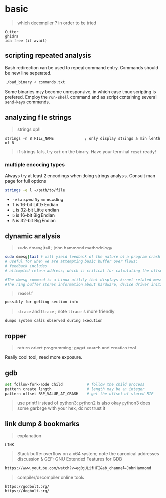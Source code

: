 # basic

> which decompiler ?  in order to be tried
```
Cutter
ghidra
ida free (if avail)
```

## scripting repeated analysis

Bash redirection can be used to repeat command entry. Commands should be new line seperated. 

```bash
./bad_binary < commands.txt
```

Some binaries may become unresponsive, in which case tmux scripting is prefered. Employ the `run-shell` command and as script containing several `send-keys` commands. 

## analyzing file strings

> strings op!!!
```
strings -n 8 FILE_NAME  			; only display strings a min lenth of 8
```

> if strings fails, try `cat` on the binary. Have your terminal `reset` ready!

### multiple encoding types

Always try at least 2 encodings when doing strings analysis. Consult man page for full options

```bash
strings -e l ~/path/to/file
```

- `-e` to specifiy an ecoding
- `l` is 16-bit Little Endian
- `L` is 32-bit Little endian
- `b` is 16-bit Big Endian
- `B` is 32-bit Big Endian


## dynamic analysis

> sudo dmesg|tail ; john hammond methodology
```sh
sudo dmesg|tail # will yield feedback of the nature of a program crash
# useful for when we are attempting basic buffer over flows;
# feedback includes
# attempted return address; which is critical for calculating the offset required for the first return in ROP chain

#The dmesg command is a Linux utility that displays kernel-related messages retrieved from the kernel ring buffer. 
#The ring buffer stores information about hardware, device driver initialization, and messages from kernel modules that take place during system startup.
```

> `readelf`
```cmd
possibly for getting section info
```

> `strace` and `ltrace` ; note `ltrace` is more friendly
```cmd
dumps system calls observed during execution
```

## ropper

> return orient programming; gaget search and creation tool

Really cool tool, need more exposure.


## gdb

```sh
set follow-fork-mode child           # follow the child process 
pattern create length                # length may be an integer
pattern offset RBP_VALUE_AT_CRASH    # get the offset of stored RIP
```

> use printf instead of python3; python2 is also okay
> python3 does some garbage with your hex, do not trust it



## link dump & bookmarks

> explanation
```
LINK
```

> Stack buffer overflow on a x64 system; note the canonical addresses discussion & GEF: GNU Extended Features for GDB
```
https://www.youtube.com/watch?v=eg0gULifHFI&ab_channel=JohnHammond
```

> compiler/decompiler online tools
```
https://godbolt.org/
https://dogbolt.org/
```


